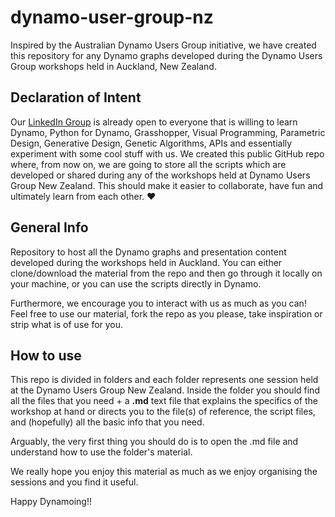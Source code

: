 # dynamo-user-group-nz
Inspired by the Australian Dynamo Users Group initiative, we have created this repository for any Dynamo graphs developed during the Dynamo Users Group workshops held in Auckland, New Zealand.

## Declaration of Intent
Our [LinkedIn Group](https://www.linkedin.com/groups/10397449/) is already open to everyone that is willing to learn Dynamo, Python for Dynamo, Grasshopper, Visual Programming, Parametric Design, Generative Design, Genetic Algorithms, APIs and essentially experiment with some cool stuff with us.
We created this public GitHub repo where, from now on, we are going to store all the scripts which are developed or shared during any of the workshops held at Dynamo Users Group New Zealand. 
This should make it easier to collaborate, have fun and ultimately learn from each other. :heart:

## General Info
Repository to host all the Dynamo graphs and presentation content developed during the workshops held in Auckland.
You can either clone/download the material from the repo and then go through it locally on your machine, or you can use the scripts directly in Dynamo.

Furthermore, we encourage you to interact with us as much as you can! Feel free to use our material, fork the repo as you please, take inspiration or strip what is of use for you.

## How to use
This repo is divided in folders and each folder represents one session held at the Dynamo Users Group New Zealand.
Inside the folder you should find all the files that you need + a **.md** text file that explains the specifics of the workshop at hand or directs you to the file(s) of reference, the script files, and (hopefully) all the basic info that you need.

Arguably, the very first thing you should do is to open the .md file and understand how to use the folder's material.

We really hope you enjoy this material as much as we enjoy organising the sessions and you find it useful.

Happy Dynamoing!!
